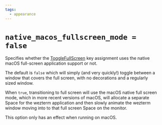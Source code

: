 ```yaml
---
tags:
  - appearance
---
```

# `native_macos_fullscreen_mode = false`

Specifies whether the [ToggleFullScreen](../../lua/keyassignment/ToggleFullScreen.md)
key assignment uses the native macOS full-screen application support or not.

The default is `false` which will simply (and very quickly!) toggle between a
window that covers the full screen, with no decorations and a regularly sized
window.

When `true`, transitioning to full screen will use the macOS native full screen
mode, which in more recent versions of macOS, will allocate a separate Space
for the wezterm application and then slowly animate the wezterm window moving
into to that full screen Space on the monitor.

This option only has an effect when running on macOS.
